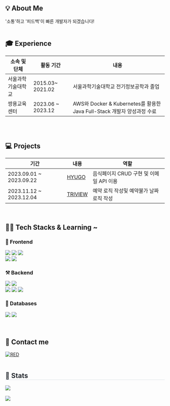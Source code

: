<h2>💡 About Me  </h2>

<h>'소통'하고 '피드백'이 빠른 개발자가 되겠습니다! </b>  <br></br></h>

<h2>🎓 Experience </h2>

|소속 및 단체|활동 기간|내용|
|---|---|---|
|서울과학기술대학교|2015.03~ 2021.02 | 서울과학기술대학교 전기정보공학과 졸업 |
|쌍용교육센터|2023.06 ~ 2023.12 | AWS와 Docker & Kubernetes를 활용한 Java Full-Stack 개발자 양성과정 수료 |



<br><br>
<h2>💻 Projects</h3>

| 기간 | 내용 | 역할 |
| --- | --- | ---|
| 2023.09.01 ~ 2023.09.22| <a href="https://github.com/jooyoungsong/SemiProject">HYUGO</a> | 음식페이지 CRUD 구현 및 이메일 API 이용 |
| 2023.11.12 ~ 2023.12.04| <a href="https://github.com/dawn-sh/sist_FinalProject">TRIVIEW</a> | 예약 로직 작성및 예약불가 날짜 로직 작성 |



<br/>
<d></d>

<h2>👨‍💻 Tech Stacks & Learning ~ </h2>
<h3> 📲 Frontend </h3>
<div>
        <img src="https://img.shields.io/badge/Bootstrap-7952B3?style=flat&logo=Bootstrap&logoColor=white">
        <img src="https://img.shields.io/badge/HTML5-E34F26?style=flat&logo=HTML5&logoColor=white">
         <img src="https://img.shields.io/badge/CSS3-1572B6?style=flat&logo=CSS3&logoColor=white">            
        <br/><img src="https://img.shields.io/badge/jQuery-0769AD?style=flat&logo=jQuery&logoColor=white">
        <img src="https://img.shields.io/badge/Javascript-F7DF1E?style=flat&logo=Javascript&logoColor=white">
</div>

<h3>⚒ Backend </h3>
<div>
        <img src="https://img.shields.io/badge/Apache Tomcat-F8DC75?style=flat&logo=Apache Tomcat&logoColor=white">
        <img src="https://img.shields.io/badge/Java-007396?style=flat&logo=Java&logoColor=white">
        <br/><img src="https://img.shields.io/badge/Spring Boot-6DB33F?style=flat&logo=Spring Boot&logoColor=white">
        <img src="https://img.shields.io/badge/Spring-6DB33F?style=flat&logo=Spring Boot&logoColor=white">
        <img src="https://img.shields.io/badge/Amazon AWS-232F3E?style=flat&logo=Amazon AWS&logoColor=white">
</div>

<h3> 📘 Databases </h3>
<div>
        <img src="https://img.shields.io/badge/MySQL-4479A1?style=flat&logo=MySQL&logoColor=white">
        <img src="https://img.shields.io/badge/Oracle-F80000?style=flat&logo=Oracle&logoColor=white"> 
</div>
<br><br>
<h2>📝 Contact me </h2>
<div>
<a href="https://github.com/ssung2sin/"><img alt="RED" src ="https://img.shields.io/badge/Github-181717.svg?&style=flat&logo=GitHub&logoColor=white"/></a>

</div><br/>

 <div style="text-align: left;"> 
    <h2 style="border-bottom: 1px solid #d8dee4; color: #282d33;"> 🏅 Stats </h2> 
        <div style="text-align: left;">  
            <img src="https://github-readme-stats.vercel.app/api/top-langs/?username=ssung2sin&layout=compact"><br><br>
        <img src="https://github-readme-stats.vercel.app/api?username=ssung2sin&show_icons=true"
    </div> 
         
 </div>
